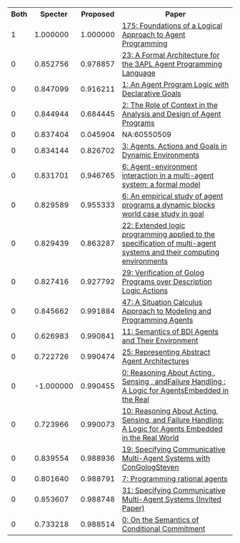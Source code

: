 <html><table><tr>
<th>Both</th>
<th>Specter</th>
<th>Proposed</th>
<th>Paper</th>
</tr>
<tr>
<td>1</td>
<td>1.000000</td>
<td>1.000000</td>
<td><a href="https://www.semanticscholar.org/paper/b7fd4d013016edc0b5276698f54c8c250a851922">175: Foundations of a Logical Approach to Agent Programming</a></td>
</tr>
<tr>
<td>0</td>
<td>0.852756</td>
<td>0.978857</td>
<td><a href="https://www.semanticscholar.org/paper/99fb6b6108313800d8f0db89b28441935caaf6f3">23: A Formal Architecture for the 3APL Agent Programming Language</a></td>
</tr>
<tr>
<td>0</td>
<td>0.847099</td>
<td>0.916211</td>
<td><a href="https://www.semanticscholar.org/paper/2a5f5356f868f6542152ef4a4457f5d80aa8d7ad">1: An Agent Program Logic with Declarative Goals</a></td>
</tr>
<tr>
<td>0</td>
<td>0.844944</td>
<td>0.684445</td>
<td><a href="https://www.semanticscholar.org/paper/d07b6e14d71ecf239600437d09a941742bc31970">2: The Role of Context in the Analysis and Design of Agent Programs</a></td>
</tr>
<tr>
<td>0</td>
<td>0.837404</td>
<td>0.045904</td>
<td>NA:60550509</td>
</tr>
<tr>
<td>0</td>
<td>0.834144</td>
<td>0.826702</td>
<td><a href="https://www.semanticscholar.org/paper/ce6a464e6faf8d26fdaf5aadd9d0d0e11a991244">3: Agents, Actions and Goals in Dynamic Environments</a></td>
</tr>
<tr>
<td>0</td>
<td>0.831701</td>
<td>0.946765</td>
<td><a href="https://www.semanticscholar.org/paper/9acef5a6ed31c46dc704fa3f4bb7e84d1773c52e">6: Agent-environment interaction in a multi-agent system: a formal model</a></td>
</tr>
<tr>
<td>0</td>
<td>0.829589</td>
<td>0.955333</td>
<td><a href="https://www.semanticscholar.org/paper/fe01859ce916ade0afb610b82185013501f6e4bf">6: An empirical study of agent programs a dynamic blocks world case study in goal</a></td>
</tr>
<tr>
<td>0</td>
<td>0.829439</td>
<td>0.863287</td>
<td><a href="https://www.semanticscholar.org/paper/ebe8af6f74e1ac7250da072667ecede312cd0119">22: Extended logic programming applied to the specification of multi-agent systems and their computing environments</a></td>
</tr>
<tr>
<td>0</td>
<td>0.827416</td>
<td>0.927792</td>
<td><a href="https://www.semanticscholar.org/paper/f9b64d26d894acc3a300efeb438bb4d2165c972b">29: Verification of Golog Programs over Description Logic Actions</a></td>
</tr>
<tr>
<td>0</td>
<td>0.845662</td>
<td>0.991884</td>
<td><a href="https://www.semanticscholar.org/paper/6f6c7dae0bbc4a536dfab8bcff3536a2c8b40141">47: A Situation Calculus Approach to Modeling and Programming Agents</a></td>
</tr>
<tr>
<td>0</td>
<td>0.626983</td>
<td>0.990841</td>
<td><a href="https://www.semanticscholar.org/paper/c6e50eb82f64790b40e737d16d4b64708ae40530">11: Semantics of BDI Agents and Their Environment</a></td>
</tr>
<tr>
<td>0</td>
<td>0.722726</td>
<td>0.990474</td>
<td><a href="https://www.semanticscholar.org/paper/d92a5734466bcd61d238ccc8ad951c61ede5adbb">25: Representing Abstract Agent Architectures</a></td>
</tr>
<tr>
<td>0</td>
<td>-1.000000</td>
<td>0.990455</td>
<td><a href="https://www.semanticscholar.org/paper/c44f8cf8cbbd90099ef08a36e005e14260f0c530">0: Reasoning About Acting , Sensing , andFailure Handling : A Logic for AgentsEmbedded in the Real</a></td>
</tr>
<tr>
<td>0</td>
<td>0.723966</td>
<td>0.990073</td>
<td><a href="https://www.semanticscholar.org/paper/1ef8ab25fbe4c281f221cf0f5c4868afbbe2f456">10: Reasoning About Acting, Sensing, and Failure Handling: A Logic for Agents Embedded in the Real World</a></td>
</tr>
<tr>
<td>0</td>
<td>0.839554</td>
<td>0.988936</td>
<td><a href="https://www.semanticscholar.org/paper/d3ed910fd2d97ad5d93beb21174e74e6aba60b63">19: Specifying Communicative Multi-Agent Systems with ConGologSteven</a></td>
</tr>
<tr>
<td>0</td>
<td>0.801640</td>
<td>0.988791</td>
<td><a href="https://www.semanticscholar.org/paper/64747d28de1b2f391e7300dfd869acdd89c94565">7: Programming rational agents</a></td>
</tr>
<tr>
<td>0</td>
<td>0.853607</td>
<td>0.988748</td>
<td><a href="https://www.semanticscholar.org/paper/1c0703d83d715506a4de122f1a9c85f1ac0f9a73">31: Specifying Communicative Multi-Agent Systems (Invited Paper)</a></td>
</tr>
<tr>
<td>0</td>
<td>0.733218</td>
<td>0.988514</td>
<td><a href="https://www.semanticscholar.org/paper/496a604bb6954c0b0c6822364e13ee215fbbf5ea">0: On the Semantics of Conditional Commitment</a></td>
</tr>
</table></html>
